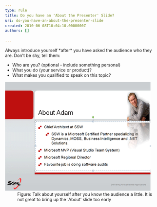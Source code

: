 ```yaml
---
type: rule
title: Do you have an 'About the Presenter' Slide?
uri: do-you-have-an-about-the-presenter-slide
created: 2010-06-08T10:04:10.0000000Z
authors: []

---
```




<span class='intro'> 
  <p>Always introduce yourself *after* you have asked the audience who they are. Don't be shy, tell them&#58;</p>
<ul>
    <li>Who are you? (optional - include something personal)</li>
    <li>What you do (your service or product)?</li>
    <li>What makes you qualified to speak on this topic?</li>
</ul>
 </span>


  <dl>
    <dt><img class="ms-rteCustom-ImageArea" src="aboutAdam.gif" alt="" /> </dt>
    <dd class="ms-rteCustom-FigureNormal">Figure&#58; Talk about yourself after you know the audience a little. It is not great to bring up the 'About' slide too early</dd>
</dl>




